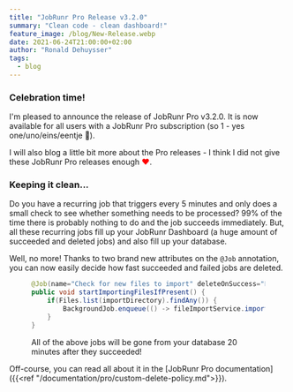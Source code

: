 ```yaml
---
title: "JobRunr Pro Release v3.2.0"
summary: "Clean code - clean dashboard!"
feature_image: /blog/New-Release.webp
date: 2021-06-24T21:00:00+02:00
author: "Ronald Dehuysser"
tags:
  - blog
---
```

### Celebration time!
I'm pleased to announce the release of JobRunr Pro v3.2.0. It is now available for all users with a JobRunr Pro subscription (so 1 - yes one/uno/eins/eentje 🤣). 

I will also blog a little bit more about the Pro releases - I think I did not give these JobRunr Pro releases enough <span style="color:red">♥</span>.

### Keeping it clean...
Do you have a recurring job that triggers every 5 minutes and only does a small check to see whether something needs to be processed? 99% of the time there is probably nothing to do and the job succeeds immediately. But, all these recurring jobs fill up your JobRunr Dashboard (a huge amount of succeeded and deleted jobs) and also fill up your database. 

Well, no more! Thanks to two brand new attributes on the `@Job` annotation, you can now easily decide how fast succeeded and failed jobs are deleted.

<figure>

```java
@Job(name="Check for new files to import" deleteOnSuccess="PT10M!PT10M")
public void startImportingFilesIfPresent() {
    if(Files.list(importDirectory).findAny()) {
        BackgroundJob.enqueue(() -> fileImportService.import(Files.list(importDirectory).collect(toList())));
    }
}
```
<figcaption>All of the above jobs will be gone from your database 20 minutes after they succeeded!</figcaption>
</figure>

Off-course, you can read all about it in the [JobRunr Pro documentation]({{<ref "/documentation/pro/custom-delete-policy.md">}}).